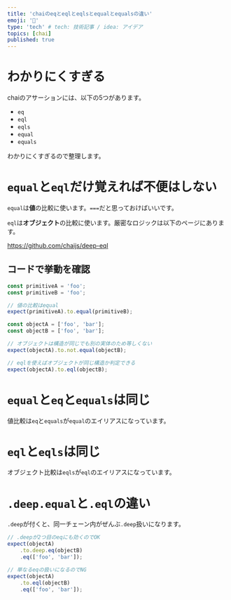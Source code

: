 ```yaml
---
title: 'chaiのeqとeqlとeqlsとequalとequalsの違い'
emoji: '🐷'
type: 'tech' # tech: 技術記事 / idea: アイデア
topics: [chai]
published: true
---
```


# わかりにくすぎる

chaiのアサーションには、以下の5つがあります。

- `eq`
- `eql`
- `eqls`
- `equal`
- `equals`

わかりにくすぎるので整理します。

# `equal`と`eql`だけ覚えれば不便はしない

`equal`は**値**の比較に使います。`===`だと思っておけばいいです。

`eql`は**オブジェクト**の比較に使います。厳密なロジックは以下のページにあります。

https://github.com/chaijs/deep-eql

## コードで挙動を確認

```ts
const primitiveA = 'foo';
const primitiveB = 'foo';

// 値の比較はequal
expect(primitiveA).to.equal(primitiveB);

const objectA = ['foo', 'bar'];
const objectB = ['foo', 'bar'];

// オブジェクトは構造が同じでも別の実体のため等しくない
expect(objectA).to.not.equal(objectB);

// eqlを使えばオブジェクトが同じ構造か判定できる
expect(objectA).to.eql(objectB);
```

# `equal`と`eq`と`equals`は同じ

値比較は`eq`と`equals`が`equal`のエイリアスになっています。

# `eql`と`eqls`は同じ

オブジェクト比較は`eqls`が`eql`のエイリアスになっています。

# `.deep.equal`と`.eql`の違い

`.deep`が付くと、同一チェーン内がぜんぶ`.deep`扱いになります。

<!-- prettier-ignore -->
```ts
// .deepが2つ目のeqにも効くのでOK
expect(objectA)
    .to.deep.eq(objectB)
    .eq(['foo', 'bar']);

// 単なるeqの扱いになるのでNG
expect(objectA)
    .to.eql(objectB)
    .eq(['foo', 'bar']);
```
